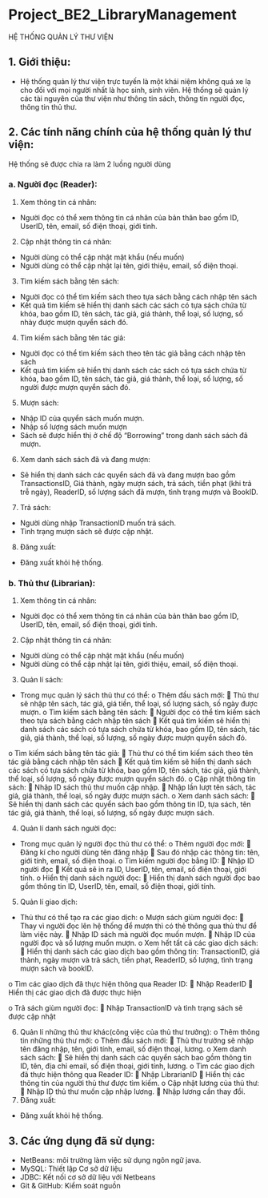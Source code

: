 # Project_BE2_LibraryManagement
HỆ THỐNG QUẢN LÝ THƯ VIỆN

## 1.	Giới thiệu:
-	Hệ thống quản lý thư viện trực tuyến là một khái niệm không quá xe lạ cho đối với mọi người nhất là học sinh, sinh viên. Hệ thống sẽ quản lý các tài nguyên của thư viện như thông tin sách, thông tin người đọc, thông tin thủ thư.

## 2.	Các tính năng chính của hệ thống quản lý thư viện:
Hệ thống sẽ được chia ra làm 2 luồng người dùng

### a.	Người đọc (Reader):
1.	Xem thông tin cá nhân:
-	Người đọc có thể xem thông tin cá nhân của bản thân bao gồm ID, UserID, tên, email, số điện thoại, giới tính.

2.	Cập nhật thông tin cá nhân:
-	Người dùng có thể cập nhật mật khẩu (nếu muốn)
-	Người dùng có thể cập nhật lại tên, giới thiệu, email, số điện thoại.

3.	Tìm kiếm sách bằng tên sách:
-	Người đọc có thể tìm kiếm sách theo tựa sách bằng cách nhập tên sách
-	 Kết quả tìm kiếm sẽ hiển thị danh sách các sách có tựa sách chứa từ khóa, bao gồm ID, tên sách, tác giả, giá thành, thể loại, số lượng, số nhày được mượn quyển sách đó.

4.	Tìm kiếm sách bằng tên tác giả:
-	Người đọc có thể tìm kiếm sách theo tên tác giả bằng cách nhập tên sách
-	 Kết quả tìm kiếm sẽ hiển thị danh sách các sách có tựa sách chứa từ khóa, bao gồm ID, tên sách, tác giả, giá thành, thể loại, số lượng, số người được mượn quyển sách đó.

5.	Mượn sách:
-	Nhập ID của quyển sách muốn mượn.
-	Nhập số lượng sách muốn mượn
-	Sách sẽ được hiển thị ở chế độ “Borrowing” trong danh sách sách đã mượn.

6.	Xem danh sách sách đã và đang mượn:
-	Sẽ hiển thị danh sách các quyển sách đã và đang mượn bao gồm TransactionsID, Giá thành, ngày mượn sách, trả sách, tiền phạt (khi trả trễ ngày), ReaderID, số lượng sách đã mượn, tình trạng mượn và BookID.

7.	Trả sách:
-	Người dùng nhập TransactionID muốn trả sách.
-	Tình trạng mượn sách sẽ được cập nhật.

8.	Đăng xuất:
-	Đăng xuất khỏi hệ thống.

### b.	Thủ thư (Librarian):
1.	Xem thông tin cá nhân:
-	Người đọc có thể xem thông tin cá nhân của bản thân bao gồm ID, UserID, tên, email, số điện thoại, giới tính.

2.	Cập nhật thông tin cá nhân:
-	Người dùng có thể cập nhật mật khẩu (nếu muốn)
-	Người dùng có thể cập nhật lại tên, giới thiệu, email, số điện thoại.

3.	Quản lí sách:
-	Trong mục quản lý sách thủ thư có thể:
o	Thêm đầu sách mới:
	Thủ thư sẽ nhập tên sách, tác giả, giá tiền, thể loại, số lượng sách, số ngày được mượn.
o	Tìm kiếm sách bằng tên sách:
	Người đọc có thể tìm kiếm sách theo tựa sách bằng cách nhập tên sách
	 Kết quả tìm kiếm sẽ hiển thị danh sách các sách có tựa sách chứa từ khóa, bao gồm ID, tên sách, tác giả, giá thành, thể loại, số lượng, số ngày được mượn quyển sách đó.

o	Tìm kiếm sách bằng tên tác giả:
	Thủ thư có thể tìm kiếm sách theo tên tác giả bằng cách nhập tên sách
	 Kết quả tìm kiếm sẽ hiển thị danh sách các sách có tựa sách chứa từ khóa, bao gồm ID, tên sách, tác giả, giá thành, thể loại, số lượng, số ngày được mượn quyển sách đó.
o	Cập nhật thông tin sách:
	Nhập ID sách thủ thư muốn cập nhập.
	Nhập lần lượt tên sách, tác giả, giá thành, thể loại, số ngày được mượn sách.
o	Xem danh sách sách:
	Sẽ hiển thị danh sách các quyển sách bao gồm thông tin ID, tựa sách, tên tác giả, giá thành, thể loại, số lượng, số ngày được mượn sách.

4.	Quản lí danh sách người đọc:
-	Trong mục quản lý người đọc thủ thư có thể:
o	Thêm người đọc mới:
	Đăng kí cho người dùng tên đăng nhập
	Sau đó nhập các thông tin: tên, giới tính, email, số điện thoại.
o	Tìm kiếm người đọc bằng ID:
	Nhập ID người đọc 
	Kết quả sẽ in ra ID, UserID, tên, email, số điện thoại, giới tính.
o	Hiển thị danh sách người đọc:
	Hiển thị danh sách người đọc bao gồm thông tin ID, UserID, tên, email, số điện thoại, giới tính.

5.	Quản lí giao dịch:
-	Thủ thư có thể tạo ra các giao dịch:
o	Mượn sách giùm người đọc: 
	Thay vì người đọc lên hệ thống để mượn thì có thẻ thông qua thủ thư để làm việc này.
	Nhập ID sách mà người đọc muốn mượn.
	Nhập ID của người đọc và số lượng muốn mượn.
o	Xem hết tất cả các giao dịch sách:
	Hiển thị danh sách các giao dịch bao gồm thông tin: TransactionID, giá thành, ngày mượn và trả sách, tiền phạt, ReaderID, số lượng, tình trạng mượn sách và bookID.

o	Tìm các giao dịch đã thực hiện thông qua Reader ID:
	Nhập ReaderID
	Hiển thị các giao dịch đã được thực hiện

o	Trả sách giùm người đọc:
	Nhập TransactionID và tình trạng sách sẽ được cập nhật

6.	Quản lí những thủ thư khác(công việc của thủ thư trưởng):
o	Thêm thông tin những thủ thư mới:
o	Thêm đầu sách mới:
	Thủ thư trưởng sẽ nhập tên đăng nhập, tên, giới tính, email, số điện thoại, lương.
o	Xem danh sách sách:
	Sẽ hiển thị danh sách các quyển sách bao gồm thông tin ID, tên, địa chỉ email, số điện thoại, giới tính, lương.
o	Tìm các giao dịch đã thực hiện thông qua Reader ID:
	Nhập LibrarianID
	Hiển thị các thông tin của người thủ thư được tìm kiếm.
o	Cập nhật lương của thủ thư:
	Nhập ID thủ thư muốn cập nhập lương.
	Nhập lương cần thay đổi.
7.	Đăng xuất:
-	Đăng xuất khỏi hệ thống.

## 3.	Các ứng dụng đã sử dụng:
-	NetBeans: môi trường làm việc sử dụng ngôn ngữ java.
-	MySQL: Thiết lập Cơ sở dữ liệu
-	JDBC: Kết nối cơ sở dữ liệu với Netbeans
-	Git & GitHub: Kiểm soát nguồn

 
